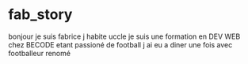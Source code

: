 # fab_story
bonjour je suis fabrice j habite uccle 
je suis une formation en DEV WEB chez BECODE
etant passioné de football j ai eu a diner une fois avec footballeur renomé
